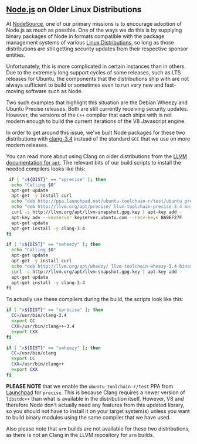 ## [Node.js](https://nodejs.org) on Older Linux Distributions

At [NodeSource](https://nodesource.com), one of our primary missions is to encourage adoption of Node.js as much as possible. One of the ways we do this is by supplying binary packages of Node in formats compatible with the package management systems of various [Linux Distributions](https://github.com/nodesource/distributions/), so long as those distributions are still getting security updates from their respective sponsor entities.

Unfortunately, this is more complicated in certain instances than in others. Due to the extremely long support cycles of some releases, such as LTS releases for Ubuntu, the components that the distributions ship with are not always sufficient to build or sometimes even to run very new and fast-moving software such as Node.

Two such examples that highlight this situation are the Debian Wheezy and Ubuntu Precise releases. Both are still currently receiving security updates. However, the versions of the `C++` compiler that each ships with is not modern enough to build the current iterations of the V8 Javascript engine.

In order to get around this issue, we've built Node packages for these two distributions with [clang-3.4](http://clang.llvm.org/) instead of the standard `GCC` that we use on more modern releases.

You can read more about using Clang on older distributions from the [LLVM](http://llvm.org) [documentation for `apt`](http://llvm.org/apt/). The relevant bits of our build scripts to install the needed compilers looks like this:

```bash
 if [ "x${DIST}" == "xprecise" ]; then
  echo "Calling $0"
  apt-get update
  apt-get -y install curl
  echo "deb http://ppa.launchpad.net/ubuntu-toolchain-r/test/ubuntu precise main" >> /etc/apt/sources.list
  echo "deb http://llvm.org/apt/precise/ llvm-toolchain-precise-3.4 main" >> /etc/apt/sources.list
  curl -s http://llvm.org/apt/llvm-snapshot.gpg.key | apt-key add -
  apt-key adv --keyserver keyserver.ubuntu.com --recv-keys BA9EF27F
  apt-get update
  apt-get install -y clang-3.4
fi

if [ "x${DIST}" == "xwheezy" ]; then
  echo "Calling $0"
  apt-get update
  apt-get -y install curl
  echo "deb http://llvm.org/apt/wheezy/ llvm-toolchain-wheezy-3.4-binaries main" >> /etc/apt/sources.list
  curl -s http://llvm.org/apt/llvm-snapshot.gpg.key | apt-key add -
  apt-get update
  apt-get install -y clang-3.4
fi
```

To actually use these compilers during the build, the scripts look like this:

```bash
if [ "x${DIST}" == "xprecise" ]; then
  CC=/usr/bin/clang-3.4
  export CC
  CXX=/usr/bin/clang++-3.4
  export CXX
fi

if [ "x${DIST}" == "xwheezy" ]; then
  CC=/usr/bin/clang
  export CC
  CXX=/usr/bin/clang++
  export CXX
fi
```

**PLEASE NOTE** that we enable the `ubuntu-toolchain-r/test` PPA from [Launchpad](https://launchpad.net) for `precise`. This is because Clang requires a newer version of `libstdc++` than what is available in the distribution itself. However, V8 and therefore Node don't actually need any features from this updated library, so you should not have to install it on your target system(s) unless you want to build binary modules using the same compiler that we have used.

Also please note that `arm` builds are not available for these two distributions, as there is not an Clang in the LLVM repository for `arm` builds.
